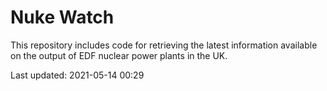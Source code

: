 # Nuke Watch

This repository includes code for retrieving the latest information available on the output of EDF nuclear power plants in the UK.

Last updated: 2021-05-14 00:29